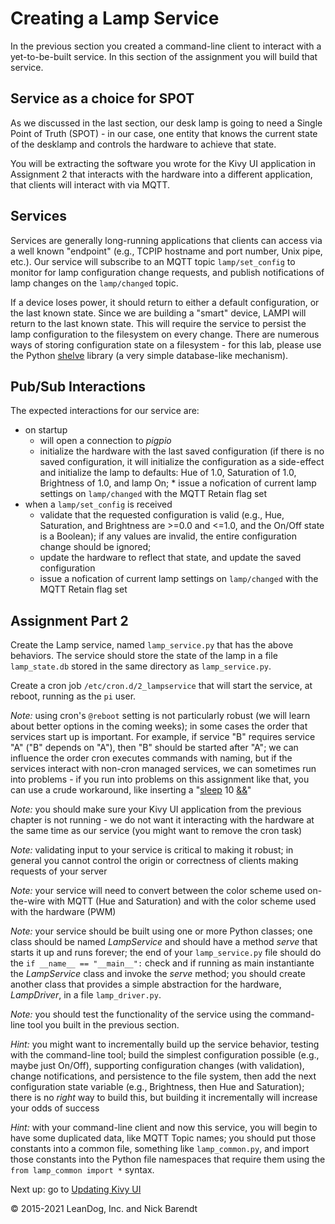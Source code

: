 # Creating a Lamp Service

In the previous section you created a command-line client to interact with a yet-to-be-built service.  In this section of the assignment you will build that service.

## Service as a choice for SPOT

As we discussed in the last section, our desk lamp is going to need a Single Point of Truth (SPOT) - in our case, one entity that knows the current state of the desklamp and controls the hardware to achieve that state.

You will be extracting the software you wrote for the Kivy UI application in Assignment 2 that interacts with the hardware into a different application, that clients will interact with via MQTT.

## Services

Services are generally long-running applications that clients can access via a well known "endpoint" (e.g., TCPIP hostname and port number, Unix pipe, etc.).  Our service will subscribe to an MQTT topic `lamp/set_config` to monitor for lamp configuration change requests, and publish notifications of lamp changes on the `lamp/changed` topic.

If a device loses power, it should return to either a default configuration, or the last known state.  Since we are building a "smart" device, LAMPI will return to the last known state.  This will require the service to persist the lamp configuration to the filesystem on every change.  There are numerous ways of storing configuration state on a filesystem - for this lab, please use the Python [shelve](https://docs.python.org/3.5/library/shelve.html) library (a very simple database-like mechanism).

## Pub/Sub Interactions

The expected interactions for our service are:

* on startup
    * will open a connection to *pigpio*
    * initialize the hardware with the last saved configuration (if there is no saved configuration, it will initialize the configuration as a side-effect and initialize the lamp to defaults:  Hue of 1.0, Saturation of 1.0, Brightness of 1.0, and lamp On;     * issue a nofication of current lamp settings on `lamp/changed` with the MQTT Retain flag set
* when a `lamp/set_config` is received
    * validate that the requested configuration is valid (e.g., Hue, Saturation, and Brightness are >=0.0 and <=1.0, and the On/Off state is a Boolean); if any values are invalid, the entire configuration change should be ignored;
    * update the hardware to reflect that state, and update the saved configuration
    * issue a nofication of current lamp settings on `lamp/changed` with the
 MQTT Retain flag set


## Assignment Part 2

Create the Lamp service, named `lamp_service.py` that has the above behaviors.  The service should store the state of the lamp in a file `lamp_state.db` stored in the same directory as `lamp_service.py`.  

Create a cron job `/etc/cron.d/2_lampservice` that will start the service, at reboot, running as the `pi` user.  

*Note:* using cron's `@reboot` setting is not particularly robust (we will learn about better options in the coming weeks); in some cases the order that services start up is important.  For example, if service "B" requires service "A" ("B" depends on "A"), then "B" should be started after "A"; we can influence the order cron executes commands with naming, but if the services interact with non-cron managed services, we can sometimes run into problems - if you run into problems on this assignment like that, you can use a crude workaround, like inserting a "[sleep](https://en.wikipedia.org/wiki/Sleep_(command)) 10 [&&](https://www.tecmint.com/chaining-operators-in-linux-with-practical-examples/)"

*Note:* you should make sure your Kivy UI application from the previous chapter is not running - we do not want it interacting with the hardware at the same time as our service (you might want to remove the cron task)

*Note:* validating input to your service is critical to making it robust; in general you cannot control the origin or correctness of clients making requests of your server

*Note:* your service will need to convert between the color scheme used on-the-wire with MQTT (Hue and Saturation) and with the color scheme used with the hardware (PWM)

*Note:* your service should be built using one or more Python classes; one class should be named *LampService* and should have a method *serve* that starts it up and runs forever; the end of your `lamp_service.py` file should do the `if __name__ == "__main__":` check and if running as main instantiante the *LampService* class and invoke the *serve* method; you should create another class that provides a simple abstraction for the hardware, *LampDriver*, in a file `lamp_driver.py`.

*Note:* you should test the functionality of the service using the command-line tool you built in the previous section.

*Hint:* you might want to incrementally build up the service behavior, testing with the command-line tool; build the simplest configuration possible (e.g., maybe just On/Off), supporting configuration changes (with validation), change notifications, and persistence to the file system, then add the next configuration state variable (e.g., Brightness, then Hue and Saturation); there is no _right_ way to build this, but building it incrementally will increase your odds of success

*Hint:* with your command-line client and now this service, you will begin to have some duplicated data, like MQTT Topic names; you should put those constants into a common file, something like `lamp_common.py`, and import those constants into the Python file namespaces that require them using the `from lamp_common import *` syntax.

Next up: go to [Updating Kivy UI](../03.7_Updated_Kivy/README.md)

&copy; 2015-2021 LeanDog, Inc. and Nick Barendt
